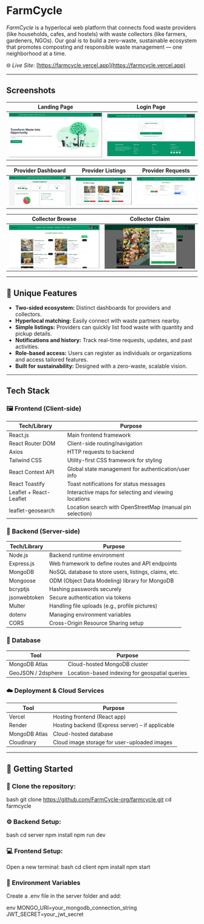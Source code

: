 # FarmCycle

*FarmCycle* is a hyperlocal web platform that connects food waste providers (like households, cafes, and hostels) with waste collectors (like farmers, gardeners, NGOs). Our goal is to build a zero-waste, sustainable ecosystem that promotes composting and responsible waste management — one neighborhood at a time.

🌐 *Live Site:* [https://farmcycle.vercel.app](https://farmcycle.vercel.app)

---

## Screenshots

| Landing Page | Login Page |
| ---------- | -------------------- |
| ![Landing](screenshots/Landing-Page.png) | ![Login](screenshots/Login-Page.png) |

| Provider Dashboard | Provider Listings | Provider Requests |
| ------------------ | ------------------- | ------------------- |
| ![Provider Dashboard](screenshots/Provider-Dashboard.png) | ![Provider Listings](screenshots/Provider-My-Listings.png) | ![Provider Requests](screenshots/Provider-Requests.png) |

| Collector Browse | Collector Claim |
| --------------- | --------------- |
| ![Collector Browse](screenshots/Collector-Browse.png) | ![Collector Claim](screenshots/Collector-Claim.png) |


---

## 🌟 Unique Features

- **Two-sided ecosystem:** Distinct dashboards for providers and collectors.
- **Hyperlocal matching:** Easily connect with waste partners nearby.
- **Simple listings:** Providers can quickly list food waste with quantity and pickup details.
- **Notifications and history:** Track real-time requests, updates, and past activities.
- **Role-based access:** Users can register as individuals or organizations and access tailored features.
- **Built for sustainability:** Designed with a zero-waste, scalable vision.

---

## Tech Stack

### 🖼 Frontend (Client-side)

| Tech/Library            | Purpose                                                   |
| ----------------------- | --------------------------------------------------------- |
| React.js                | Main frontend framework                                   |
| React Router DOM        | Client-side routing/navigation                            |
| Axios                   | HTTP requests to backend                                  |
| Tailwind CSS            | Utility-first CSS framework for styling                   |
| React Context API       | Global state management for authentication/user info      |
| React Toastify          | Toast notifications for status messages                   |
| Leaflet + React-Leaflet | Interactive maps for selecting and viewing locations      |
| leaflet-geosearch       | Location search with OpenStreetMap (manual pin selection) |

### 🧠 Backend (Server-side)

| Tech/Library | Purpose                                               |
| ------------ | ----------------------------------------------------- |
| Node.js      | Backend runtime environment                           |
| Express.js   | Web framework to define routes and API endpoints      |
| MongoDB      | NoSQL database to store users, listings, claims, etc. |
| Mongoose     | ODM (Object Data Modeling) library for MongoDB        |
| bcryptjs     | Hashing passwords securely                            |
| jsonwebtoken | Secure authentication via tokens                      |
| Multer       | Handling file uploads (e.g., profile pictures)        |
| dotenv       | Managing environment variables                        |
| CORS         | Cross-Origin Resource Sharing setup                   |

### 📃 Database

| Tool               | Purpose                                        |
| ------------------ | ---------------------------------------------- |
| MongoDB Atlas      | Cloud-hosted MongoDB cluster                   |
| GeoJSON / 2dsphere | Location-based indexing for geospatial queries |

### ☁️ Deployment & Cloud Services

| Tool          | Purpose                                          |
| -----------   | ------------------------------------------------ |
| Vercel        | Hosting frontend (React app)                     |
| Render        | Hosting backend (Express server) – if applicable |
| MongoDB Atlas | Cloud-hosted database                           |
| Cloudinary    | Cloud image storage for user-uploaded images     |


---

## 🔧 Getting Started

### 📁 Clone the repository:
bash
git clone https://github.com/FarmCycle-org/farmcycle.git
cd farmcycle


### ⚙ Backend Setup:
bash
cd server
npm install
npm run dev


### 💻 Frontend Setup:
Open a new terminal:
bash
cd client
npm install
npm start


### 🔑 Environment Variables

Create a .env file in the server folder and add:

env
MONGO_URI=your_mongodb_connection_string
JWT_SECRET=your_jwt_secret
